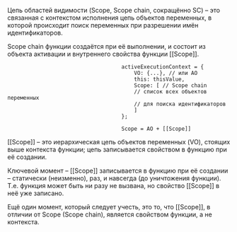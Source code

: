 Цепь областей видимости (Scope, Scope chain, сокращённо SC) – это связанная с контекстом исполнения цепь объектов переменных, в которой происходит поиск переменных при разрешении имён идентификаторов.

Scope chain функции создаётся при её выполнении, и состоит из объекта активации и внутреннего свойства функции [[Scope]].

                                        activeExecutionContext = {
                                            VO: {...}, // или AO
                                            this: thisValue,
                                            Scope: [ // Scope chain
                                            // список всех объектов переменных
                                            // для поиска идентификаторов
                                            ] 
                                        };

                                        Scope = AO + [[Scope]]

[[Scope]] – это иерархическая цепь объектов переменных (VO), стоящих выше контекста функции; цепь записывается свойством в функцию при её создании.

Ключевой момент – [[Scope]] записывается в функцию при её создании – статически (неизменно), раз, и навсегда (до уничтожения функции). Т.е. функция может быть ни разу не вызвана, но свойство [[Scope]] в неё уже записано.

Ещё один момент, который следует учесть, это то, что [[Scope]], в отличии от Scope (Scope chain), является свойством функции, а не контекста.
